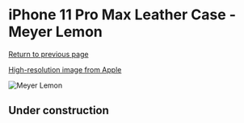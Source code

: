 # iPhone 11 Pro Max Leather Case - Meyer Lemon

[Return to previous page](/iphone_11)

[High-resolution image from Apple](https://store.storeimages.cdn-apple.com/8756/as-images.apple.com/is/MX0A2?wid=4500&hei=4500&fmt=png)

<div style="width: 512px"><img src="/almost_uncompressed/MX0A2.webp" alt="Meyer Lemon"></div>

## Under construction
